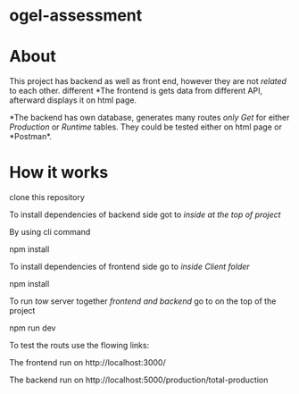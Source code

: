 # ogel-assessment

# About

This project has backend as well as front end, however they are not _related_ to each other.
different
\*The frontend is gets data from different API, afterward displays it on html page.

*The backend has own database, generates many routes *only Get* for either *Production* or *Runtime* tables. They could be tested either on html
page or *Postman\*.

# How it works

clone this repository

To install dependencies of backend side got to _inside at the top of project_

By using cli command

npm install

To install dependencies of frontend side go to _inside Client folder_

npm install

To run _tow_ server together _frontend and backend_ go to on the top of the project

npm run dev

To test the routs use the flowing links:

The frontend run on http://localhost:3000/

The backend run on http://localhost:5000/production/total-production
